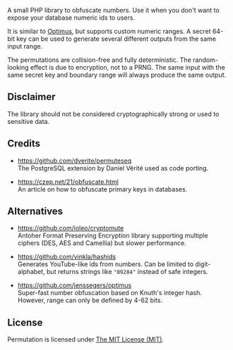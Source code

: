 A small PHP library to obfuscate numbers. Use it when you don't want to expose your database numeric ids to users.

It is similar to [Optimus](https://github.com/jenssegers/optimus), but supports custom numeric ranges. A secret 64-bit key can be used to generate several different outputs from the same input range.

The permutations are collision-free and fully deterministic. The random-looking effect is due to encryption, not to a PRNG. The same input with the same secret key and boundary range will always produce the same output.

## Disclaimer

The library should not be considered cryptographically strong or used to sensitive data.

## Credits

* https://github.com/dverite/permuteseq \
The PostgreSQL extension by Daniel Vérité used as code porting.

* https://czep.net/21/obfuscate.html \
An article on how to obfuscate primary keys in databases.

## Alternatives

* https://github.com/ioleo/cryptomute \
Antoher Format Preserving Encryption library supporting multiple ciphers (DES, AES and Camellia) but slower performance.

* https://github.com/vinkla/hashids \
Generates YouTube-like ids from numbers. Can be limited to digit-alphabet, but returns strings like `"09284"` instead of safe integers.

* https://github.com/jenssegers/optimus \
Super-fast number obfuscation based on Knuth's integer hash. However, range can only be defined by 4-62 bits.

## License

Permutation is licensed under [The MIT License (MIT)](LICENSE).
